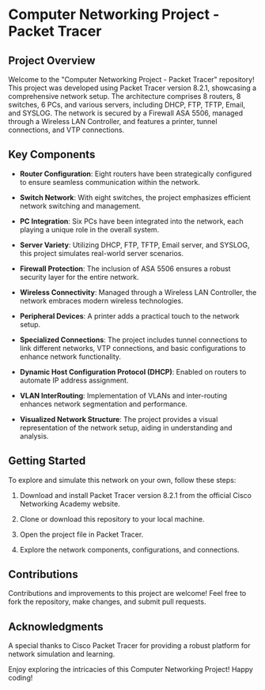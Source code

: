 # Computer Networking Project - Packet Tracer

## Project Overview

Welcome to the "Computer Networking Project - Packet Tracer" repository! This project was developed using Packet Tracer version 8.2.1, showcasing a comprehensive network setup. The architecture comprises 8 routers, 8 switches, 6 PCs, and various servers, including DHCP, FTP, TFTP, Email, and SYSLOG. The network is secured by a Firewall ASA 5506, managed through a Wireless LAN Controller, and features a printer, tunnel connections, and VTP connections.

## Key Components

- **Router Configuration**: Eight routers have been strategically configured to ensure seamless communication within the network.

- **Switch Network**: With eight switches, the project emphasizes efficient network switching and management.

- **PC Integration**: Six PCs have been integrated into the network, each playing a unique role in the overall system.

- **Server Variety**: Utilizing DHCP, FTP, TFTP, Email server, and SYSLOG, this project simulates real-world server scenarios.

- **Firewall Protection**: The inclusion of ASA 5506 ensures a robust security layer for the entire network.

- **Wireless Connectivity**: Managed through a Wireless LAN Controller, the network embraces modern wireless technologies.

- **Peripheral Devices**: A printer adds a practical touch to the network setup.

- **Specialized Connections**: The project includes tunnel connections to link different networks, VTP connections, and basic configurations to enhance network functionality.

- **Dynamic Host Configuration Protocol (DHCP)**: Enabled on routers to automate IP address assignment.

- **VLAN InterRouting**: Implementation of VLANs and inter-routing enhances network segmentation and performance.

- **Visualized Network Structure**: The project provides a visual representation of the network setup, aiding in understanding and analysis.

## Getting Started

To explore and simulate this network on your own, follow these steps:

1. Download and install Packet Tracer version 8.2.1 from the official Cisco Networking Academy website.

2. Clone or download this repository to your local machine.

3. Open the project file in Packet Tracer.

4. Explore the network components, configurations, and connections.

## Contributions

Contributions and improvements to this project are welcome! Feel free to fork the repository, make changes, and submit pull requests.

## Acknowledgments

A special thanks to Cisco Packet Tracer for providing a robust platform for network simulation and learning.

Enjoy exploring the intricacies of this Computer Networking Project! Happy coding!

